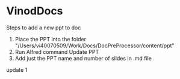 # VinodDocs

Steps to add a new ppt to doc

1. Place the PPT into the folder "/Users/vi40070509/Work/Docs/DocPreProcessor/content/ppt"
2. Run Alfred command Update PPT
3. Add just the PPT name and number of slides in .md file

update 1


